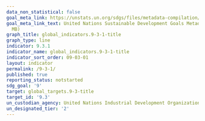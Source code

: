 ```yaml
---
data_non_statistical: false
goal_meta_link: https://unstats.un.org/sdgs/files/metadata-compilation/Metadata-Goal-9.pdf
goal_meta_link_text: United Nations Sustainable Development Goals Metadata (PDF 4.0
  MB)
graph_title: global_indicators.9-3-1-title
graph_type: line
indicator: 9.3.1
indicator_name: global_indicators.9-3-1-title
indicator_sort_order: 09-03-01
layout: indicator
permalink: /9-3-1/
published: true
reporting_status: notstarted
sdg_goal: '9'
target: global_targets.9-3-title
target_id: '9.3'
un_custodian_agency: United Nations Industrial Development Organization (UNIDO)
un_designated_tier: '2'
---
```

